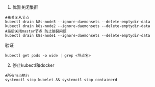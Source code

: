 
1. 优雅关闭集群
```
#先关闭从节点
kubectl drain k8s-node3 --ignore-daemonsets --delete-emptydir-data
kubectl drain k8s-node2 --ignore-daemonsets --delete-emptydir-data
#最后关闭master节点 防止脑裂问题
kubectl drain k8s-node1 --ignore-daemonsets --delete-emptydir-data
```

验证
```
kubectl get pods -o wide | grep <节点名>
```

2. 停止kubectl和docker
```
#所有节点执行
systemctl stop kubelet && systemctl stop containerd
```
